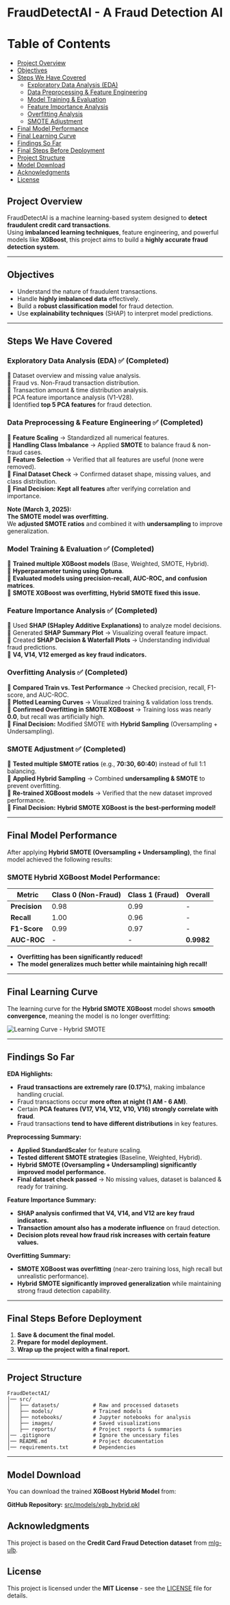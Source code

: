 # FraudDetectAI - A Fraud Detection AI  

# Table of Contents
- [Project Overview](#project-overview)
- [Objectives](#objectives)
- [Steps We Have Covered](#steps-we-have-covered)
  - [Exploratory Data Analysis (EDA)](#exploratory-data-analysis-eda)
  - [Data Preprocessing & Feature Engineering](#data-preprocessing--feature-engineering)
  - [Model Training & Evaluation](#model-training--evaluation)
  - [Feature Importance Analysis](#feature-importance-analysis)
  - [Overfitting Analysis](#overfitting-analysis)
  - [SMOTE Adjustment](#smote-adjustment)
- [Final Model Performance](#final-model-performance)
- [Final Learning Curve](#final-learning-curve)
- [Findings So Far](#findings-so-far)
- [Final Steps Before Deployment](#final-steps-before-deployment)
- [Project Structure](#project-structure)
- [Model Download](#model-download)
- [Acknowledgments](#acknowledgments)
- [License](#license)

## Project Overview  
FraudDetectAI is a machine learning-based system designed to **detect fraudulent credit card transactions**.  
Using **imbalanced learning techniques**, feature engineering, and powerful models like **XGBoost**, this project aims to build a **highly accurate fraud detection system**.  

---

## Objectives  
- Understand the nature of fraudulent transactions.  
- Handle **highly imbalanced data** effectively.  
- Build a **robust classification model** for fraud detection.  
- Use **explainability techniques** (SHAP) to interpret model predictions.  

---

## Steps We Have Covered  

### **Exploratory Data Analysis (EDA) ✅ (Completed)**  
🔹 Dataset overview and missing value analysis.  
🔹 Fraud vs. Non-Fraud transaction distribution.  
🔹 Transaction amount & time distribution analysis.  
🔹 PCA feature importance analysis (V1-V28).  
🔹 Identified **top 5 PCA features** for fraud detection.  

### **Data Preprocessing & Feature Engineering ✅ (Completed)**  
🔹 **Feature Scaling** → Standardized all numerical features.  
🔹 **Handling Class Imbalance** → Applied **SMOTE** to balance fraud & non-fraud cases.  
🔹 **Feature Selection** → Verified that all features are useful (none were removed).  
🔹 **Final Dataset Check** → Confirmed dataset shape, missing values, and class distribution.  
🔹 **Final Decision:** **Kept all features** after verifying correlation and importance.  

**Note (March 3, 2025):**  
**The SMOTE model was overfitting.**  
We **adjusted SMOTE ratios** and combined it with **undersampling** to improve generalization.

### **Model Training & Evaluation ✅ (Completed)**  
🔹 **Trained multiple XGBoost models** (Base, Weighted, SMOTE, Hybrid).  
🔹 **Hyperparameter tuning using Optuna**.  
🔹 **Evaluated models using precision-recall, AUC-ROC, and confusion matrices**.  
🔹 **SMOTE XGBoost was overfitting, Hybrid SMOTE fixed this issue.**  

### **Feature Importance Analysis ✅ (Completed)**  
🔹 Used **SHAP (SHapley Additive Explanations)** to analyze model decisions.  
🔹 Generated **SHAP Summary Plot** → Visualizing overall feature impact.  
🔹 Created **SHAP Decision & Waterfall Plots** → Understanding individual fraud predictions.  
🔹 **V4, V14, V12 emerged as key fraud indicators.**  

### **Overfitting Analysis ✅ (Completed)**  
🔹 **Compared Train vs. Test Performance** → Checked precision, recall, F1-score, and AUC-ROC.  
🔹 **Plotted Learning Curves** → Visualized training & validation loss trends.  
🔹 **Confirmed Overfitting in SMOTE XGBoost** → Training loss was nearly **0.0**, but recall was artificially high.  
🔹 **Final Decision:** Modified SMOTE with **Hybrid Sampling** (Oversampling + Undersampling).  

### **SMOTE Adjustment ✅ (Completed)**  
🔹 **Tested multiple SMOTE ratios** (e.g., **70:30, 60:40**) instead of full 1:1 balancing.  
🔹 **Applied Hybrid Sampling** → Combined **undersampling & SMOTE** to prevent overfitting.  
🔹 **Re-trained XGBoost models** → Verified that the new dataset improved performance.  
🔹 **Final Decision:** **Hybrid SMOTE XGBoost is the best-performing model!**  

---

## **Final Model Performance**  
After applying **Hybrid SMOTE (Oversampling + Undersampling)**, the final model achieved the following results:

### **SMOTE Hybrid XGBoost Model Performance:**
| Metric        | Class 0 (Non-Fraud) | Class 1 (Fraud) | Overall    |
|---------------|---------------------|-----------------|------------|
| **Precision** | 0.98                | 0.99            | -          |
| **Recall**    | 1.00                | 0.96            | -          |
| **F1-Score**  | 0.99                | 0.97            | -          |
| **AUC-ROC**   | -                   | -               | **0.9982** |

- **Overfitting has been significantly reduced!**  
- **The model generalizes much better while maintaining high recall!**  

---

## **Final Learning Curve**
The learning curve for the **Hybrid SMOTE XGBoost** model shows **smooth convergence**, meaning the model is no longer overfitting:

![Learning Curve - Hybrid SMOTE](./src/images/learning_curve_smote_xgboost_hybrid.png)

---

## Findings So Far  

**EDA Highlights:**  
- **Fraud transactions are extremely rare (0.17%)**, making imbalance handling crucial.  
- Fraud transactions occur **more often at night (1 AM - 6 AM)**.  
- Certain **PCA features (V17, V14, V12, V10, V16) strongly correlate with fraud**.  
- Fraud transactions **tend to have different distributions** in key features.  

**Preprocessing Summary:**  
- **Applied StandardScaler** for feature scaling.  
- **Tested different SMOTE strategies** (Baseline, Weighted, Hybrid).  
- **Hybrid SMOTE (Oversampling + Undersampling) significantly improved model performance.**  
- **Final dataset check passed** → No missing values, dataset is balanced & ready for training.  

**Feature Importance Summary:**  
- **SHAP analysis confirmed that V4, V14, and V12 are key fraud indicators.**  
- **Transaction amount also has a moderate influence** on fraud detection.  
- **Decision plots reveal how fraud risk increases with certain feature values.**  

**Overfitting Summary:**  
- **SMOTE XGBoost was overfitting** (near-zero training loss, high recall but unrealistic performance).  
- **Hybrid SMOTE significantly improved generalization** while maintaining strong fraud detection capability.  

---

## **Final Steps Before Deployment**
1. **Save & document the final model.**  
2. **Prepare for model deployment.**  
3. **Wrap up the project with a final report.**

---

## Project Structure
```
FraudDetectAI/
│── src/
│   ├── datasets/           # Raw and processed datasets
│   ├── models/             # Trained models
│   ├── notebooks/          # Jupyter notebooks for analysis
│   ├── images/             # Saved visualizations
│   ├── reports/            # Project reports & summaries
│── .gitignore              # Ignore the uncessary files
│── README.md               # Project documentation
│── requirements.txt        # Dependencies
```

---

## Model Download  
You can download the trained **XGBoost Hybrid Model** from:  

**GitHub Repository:** [src/models/xgb_hybrid.pkl](https://github.com/otuemre/FraudDetectAI/blob/master/src/models/xgboost_smote_hybrid.pkl)

## Acknowledgments
This project is based on the **Credit Card Fraud Detection dataset** from [mlg-ulb](https://www.kaggle.com/datasets/mlg-ulb/creditcardfraud).

## License
This project is licensed under the **MIT License** - see the [LICENSE](LICENSE.md) file for details.
